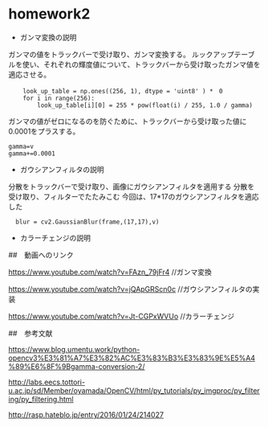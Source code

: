 # homework2
- ガンマ変換の説明

ガンマの値をトラックバーで受け取り、ガンマ変換する。
ルックアップテーブルを使い、それぞれの輝度値について、トラックバーから受け取ったガンマ値を適応させる。

        look_up_table = np.ones((256, 1), dtype = 'uint8' ) *　0
        for i in range(256):
            look_up_table[i][0] = 255 * pow(float(i) / 255, 1.0 / gamma)
        
ガンマの値がゼロになるのを防ぐために、トラックバーから受け取った値に0.0001をプラスする。
  
    gamma=v
    gamma+=0.0001
   

- ガウシアンフィルタの説明

分散をトラックバーで受け取り、画像にガウシアンフィルタを適用する
分散を受け取り、フィルターでたたみこむ
今回は、17*17のガウシアンフィルタを適応した

      blur = cv2.GaussianBlur(frame,(17,17),v)
   
- カラーチェンジの説明


##　動画へのリンク

https://www.youtube.com/watch?v=FAzn_79jFr4
//ガンマ変換

https://www.youtube.com/watch?v=jQApGRScn0c
//ガウシアンフィルタの実装

https://www.youtube.com/watch?v=Jt-CGPxWVUo
//カラーチェンジ


##　参考文献

https://www.blog.umentu.work/python-opencv3%E3%81%A7%E3%82%AC%E3%83%B3%E3%83%9E%E5%A4%89%E6%8F%9Bgamma-conversion-2/

http://labs.eecs.tottori-u.ac.jp/sd/Member/oyamada/OpenCV/html/py_tutorials/py_imgproc/py_filtering/py_filtering.html

http://rasp.hateblo.jp/entry/2016/01/24/214027
